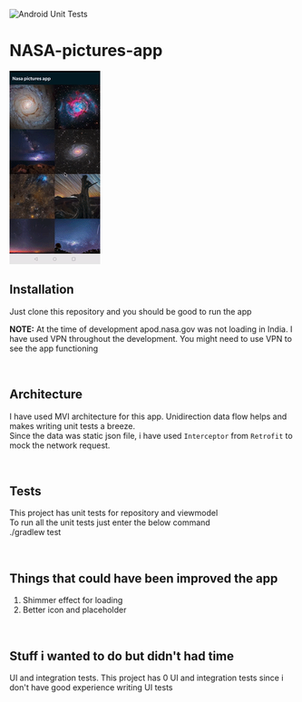 ![Android Unit Tests](https://github.com/AnirudhBhat/NASA-pictures-app/workflows/Android%20Unit%20Tests/badge.svg)

# NASA-pictures-app

![](https://github.com/AnirudhBhat/NASA-pictures-app/blob/master/gifs/Nasa_pictures_app.gif)

## Installation

Just clone this repository and you should be good to run the app

**NOTE:** At the time of development apod.nasa.gov was not loading in India. I have used VPN throughout the development. You might need to use VPN to see the app functioning 

<br>

## Architecture

I have used MVI architecture for this app. Unidirection data flow helps and makes writing unit tests a breeze. <br>
Since the data was static json file, i have used `Interceptor` from `Retrofit` to mock the network request.

<br>

## Tests

This project has unit tests for repository and viewmodel <br>
To run all the unit tests just enter the below command <br>
./gradlew test 

<br>

## Things that could have been improved the app

1. Shimmer effect for loading
2. Better icon and placeholder

<br>

## Stuff i wanted to do but didn't had time

UI and integration tests. This project has 0 UI and integration tests since i don't have good experience writing UI tests
